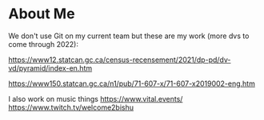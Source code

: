 # About Me
We don't use Git on my current team but these are my work (more dvs to come through 2022):

https://www12.statcan.gc.ca/census-recensement/2021/dp-pd/dv-vd/pyramid/index-en.htm

https://www150.statcan.gc.ca/n1/pub/71-607-x/71-607-x2019002-eng.htm

I also work on music things 
https://www.vital.events/
https://www.twitch.tv/welcome2bishu

